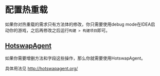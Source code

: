 # 配置热重载

如果你对热重载的需求只有方法体的修改，你只需要使用debug mode在IDEA启动你的游戏，之后再修改之后运行``构建 > 构建项目``即可。

## [HotswapAgent](https://github.com/HotswapProjects/HotswapAgent/)

如果你需要增删方法和字段这些操作，那么你就需要使用HotswapAgent。

具体用法见 http://hotswapagent.org/